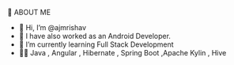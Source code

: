   :rocket: ABOUT ME 
- 👋 Hi, I’m @ajmrishav
- 👀 I have also worked as an Android Developer.
- 🌱 I’m currently learning Full Stack Development
- :technologist:	Java , Angular , Hibernate , Spring Boot ,Apache Kylin , Hive



<!---
ajmrishav/ajmrishav is a ✨ special ✨ repository because its `README.md` (this file) appears on your GitHub profile.
You can click the Preview link to take a look at your changes.
--->
